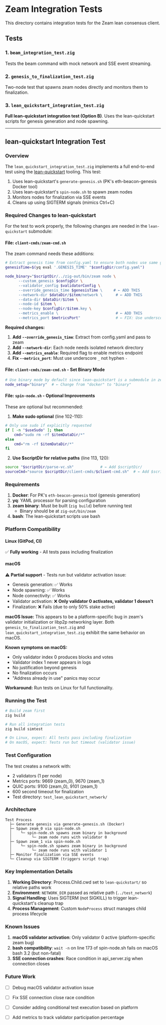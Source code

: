 # Zeam Integration Tests

This directory contains integration tests for the Zeam lean consensus client.

## Tests

### 1. `beam_integration_test.zig`
Tests the beam command with mock network and SSE event streaming.

### 2. `genesis_to_finalization_test.zig`
Two-node test that spawns zeam nodes directly and monitors them to finalization.

### 3. `lean_quickstart_integration_test.zig`
**Full lean-quickstart integration test (Option B)**. Uses the lean-quickstart scripts for genesis generation and node spawning.

---

## lean-quickstart Integration Test

### Overview

The `lean_quickstart_integration_test.zig` implements a full end-to-end test using the [lean-quickstart](https://github.com/blockblaz/lean-quickstart) tooling. This test:

1. Uses lean-quickstart's `generate-genesis.sh` (PK's eth-beacon-genesis Docker tool)
2. Uses lean-quickstart's `spin-node.sh` to spawn zeam nodes
3. Monitors nodes for finalization via SSE events
4. Cleans up using SIGTERM signals (mimics Ctrl+C)

### Required Changes to lean-quickstart

For the test to work properly, the following changes are needed in the `lean-quickstart` submodule:

#### **File: `client-cmds/zeam-cmd.sh`**

The zeam command needs these additions:

```bash
# Extract genesis time from config.yaml to ensure both nodes use same genesis time
genesisTime=$(yq eval '.GENESIS_TIME' "$configDir/config.yaml")

node_binary="$scriptDir/../zig-out/bin/zeam node \
      --custom_genesis $configDir \
      --validator_config $validatorConfig \
      --override_genesis_time $genesisTime \     # ← ADD THIS
      --network-dir $dataDir/$item/network \      # ← ADD THIS
      --data-dir $dataDir/$item \
      --node-id $item \
      --node-key $configDir/$item.key \
      --metrics_enable \                          # ← ADD THIS
      --metrics_port $metricsPort"                # ← FIX: Use underscore not hyphen
```

**Required changes:**
1. **Add `--override_genesis_time`**: Extract from config.yaml and pass to zeam
2. **Add `--network-dir`**: Each node needs isolated network directory
3. **Add `--metrics_enable`**: Required flag to enable metrics endpoint
4. **Fix `--metrics_port`**: Must use underscore `_` not hyphen `-`

#### **File: `client-cmds/zeam-cmd.sh` - Set Binary Mode**

```bash
# Use binary mode by default since lean-quickstart is a submodule in zeam repo
node_setup="binary"  # ← Change from "docker" to "binary"
```

#### **File: `spin-node.sh` - Optional Improvements**

These are optional but recommended:

1. **Make sudo optional** (line 102-110):
```bash
# Only use sudo if explicitly requested
if [ -n "$useSudo" ]; then
    cmd="sudo rm -rf $itemDataDir/*"
else
    cmd="rm -rf $itemDataDir/*"
fi
```

2. **Use $scriptDir for relative paths** (line 113, 120):
```bash
source "$scriptDir/parse-vc.sh"            # ← Add $scriptDir/
sourceCmd="source $scriptDir/client-cmds/$client-cmd.sh"  # ← Add $scriptDir/
```

### Requirements

1. **Docker**: For PK's `eth-beacon-genesis` tool (genesis generation)
2. **yq**: YAML processor for parsing configuration
3. **zeam binary**: Must be built (`zig build`) before running test
   - Binary should be at `zig-out/bin/zeam`
4. **bash**: The lean-quickstart scripts use bash

### Platform Compatibility

#### **Linux (GitPod, CI)**
✅ **Fully working** - All tests pass including finalization

#### **macOS**
⚠️ **Partial support** - Tests run but validator activation issue:
- Genesis generation: ✅ Works
- Node spawning: ✅ Works
- Node connectivity: ✅ Works
- Validator activation: ❌ **Only validator 0 activates, validator 1 doesn't**
- Finalization: ❌ Fails (due to only 50% stake active)

**macOS Issue:**
This appears to be a platform-specific bug in zeam's validator initialization or libp2p networking layer. Both `genesis_to_finalization_test.zig` and `lean_quickstart_integration_test.zig` exhibit the same behavior on macOS.

**Known symptoms on macOS:**
- Only validator index 0 produces blocks and votes
- Validator index 1 never appears in logs
- No justification beyond genesis
- No finalization occurs
- "Address already in use" panics may occur

**Workaround:** Run tests on Linux for full functionality.

### Running the Test

```bash
# Build zeam first
zig build

# Run all integration tests
zig build simtest

# On Linux, expect: All tests pass including finalization
# On macOS, expect: Tests run but timeout (validator issue)
```

### Test Configuration

The test creates a network with:
- 2 validators (1 per node)
- Metrics ports: 9669 (zeam_0), 9670 (zeam_1)
- QUIC ports: 9100 (zeam_0), 9101 (zeam_1)
- 600 second timeout for finalization
- Test directory: `test_lean_quickstart_network/`

### Architecture

```
Test Process
  ├─ Generate genesis via generate-genesis.sh (Docker)
  ├─ Spawn zeam_0 via spin-node.sh
  │    └─ spin-node.sh spawns zeam binary in background
  │         └─ zeam node runs with validator 0
  ├─ Spawn zeam_1 via spin-node.sh
  │    └─ spin-node.sh spawns zeam binary in background
  │         └─ zeam node runs with validator 1
  ├─ Monitor finalization via SSE events
  └─ Cleanup via SIGTERM (triggers script trap)
```

### Key Implementation Details

1. **Working Directory**: Process.Child.cwd set to `lean-quickstart/` so relative paths work
2. **Environment**: `NETWORK_DIR` passed as relative path (`../test_network`)
3. **Signal Handling**: Uses SIGTERM (not SIGKILL) to trigger lean-quickstart's cleanup trap
4. **Process Management**: Custom `NodeProcess` struct manages child process lifecycle

### Known Issues

1. **macOS validator activation**: Only validator 0 active (platform-specific zeam bug)
2. **bash compatibility**: `wait -n` on line 173 of spin-node.sh fails on macOS bash 3.2 (but non-fatal)
3. **SSE connection crashes**: Race condition in api_server.zig when connection closes

### Future Work

- [ ] Debug macOS validator activation issue
- [ ] Fix SSE connection close race condition  
- [ ] Consider adding conditional test execution based on platform
- [ ] Add metrics to track validator participation percentage

